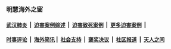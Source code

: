 
### 明慧海外之窗

####  [武汉肺炎](indexes/365.md?t=01131600) &nbsp;|&nbsp;  [迫害案例综述](indexes/328.md?t=01131600) &nbsp;|&nbsp; [迫害致死案例](indexes/277.md?t=01131600)  &nbsp;|&nbsp; [更多迫害案例](indexes/81.md?t=01131600)  &nbsp;|&nbsp; 
####  [时事评论](indexes/251.md?t=01131600) &nbsp;|&nbsp; [海外简讯](indexes/245.md?t=01131600)&nbsp;|&nbsp;  [社会支持](indexes/140.md?t=01131600) &nbsp;|&nbsp; [褒奖决议](indexes/282.md?t=01131600) &nbsp;|&nbsp; [社区报道](indexes/91.md?t=01131600)  &nbsp;|&nbsp; [天人之间](indexes/78.md?t=01131600) 

